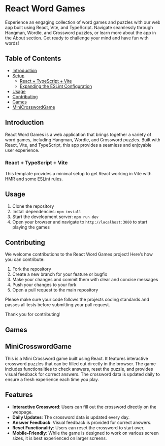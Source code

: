 # React Word Games

Experience an engaging collection of word games and puzzles with our web app built using React, Vite, and TypeScript. Navigate seamlessly through Hangman, Wordle, and Crossword puzzles, or learn more about the app in the About section. Get ready to challenge your mind and have fun with words!

## Table of Contents

- [Introduction](#introduction)
- [Setup](#setup)
  - [React + TypeScript + Vite](#react--typescript--vite)
  - [Expanding the ESLint Configuration](#expanding-the-eslint-configuration)
- [Usage](#usage)
- [Contributing](#contributing)
- [Games](#games)
- [MiniCrosswordGame](#minicrosswordgame)

## Introduction

React Word Games is a web application that brings together a variety of word games, including Hangman, Wordle, and Crossword puzzles. Built with React, Vite, and TypeScript, this app provides a seamless and enjoyable user experience.


### React + TypeScript + Vite

This template provides a minimal setup to get React working in Vite with HMR and some ESLint rules.


## Usage

1. Clone the repository
2. Install dependencies: `npm install`
3. Start the development server: `npm run dev`
4. Open your browser and navigate to `http://localhost:3000` to start playing the games

## Contributing

We welcome contributions to the React Word Games project! Here’s how you can contribute:

1. Fork the repository
2. Create a new branch for your feature or bugfix
3. Make your changes and commit them with clear and concise messages
4. Push your changes to your fork
5. Open a pull request to the main repository

Please make sure your code follows the projects coding standards and passes all tests before submitting your pull request.

Thank you for contributing!

## Games 

## MiniCrosswordGame

This is a Mini Crossword game built using React. It features interactive crossword puzzles that can be filled out directly in the browser. The game includes functionalities to check answers, reset the puzzle, and provides visual feedback for correct answers. The crossword data is updated daily to ensure a fresh experience each time you play.

## Features

- **Interactive Crossword**: Users can fill out the crossword directly on the webpage.
- **Daily Updates**: The crossword data is updated every day.
- **Answer Feedback**: Visual feedback is provided for correct answers.
- **Reset Functionality**: Users can reset the crossword to start over.
- **Mobile-Friendly**: While the game is designed to work on various screen sizes, it is best experienced on larger screens.
